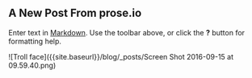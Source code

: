 ## A New Post From prose.io

Enter text in [Markdown](http://daringfireball.net/projects/markdown/). Use the toolbar above, or click the **?** button for formatting help.


![Troll face]({{site.baseurl}}/blog/_posts/Screen Shot 2016-09-15 at 09.59.40.png)
